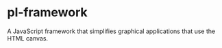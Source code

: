 # pl-framework
A JavaScript framework that simplifies graphical applications that use the HTML canvas.
